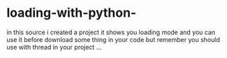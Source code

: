 # loading-with-python-
in this source i created a project it shows you loading mode
and you can use it before download some thing in your code 
but remember you should use with thread in your project ... 
